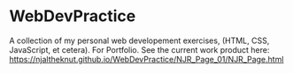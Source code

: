 # WebDevPractice
A collection of my personal web developement exercises, (HTML, CSS, JavaScript, et cetera).  For Portfolio.
See the current work product here:  https://njaltheknut.github.io/WebDevPractice/NJR_Page_01/NJR_Page.html
